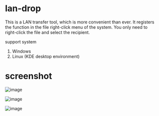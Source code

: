 # lan-drop
This is a LAN transfer tool, which is more convenient than ever. It registers the function in the file right-click menu of the system. You only need to right-click the file and select the recipient.

support system
1. Windows
2. Linux (KDE desktop environment)


# screenshot
![image](https://github.com/houxinlin/lan-drop/assets/38684327/9307e3d7-f541-41d2-a2d0-6da49c78a14c)

![image](https://github.com/houxinlin/lan-drop/assets/38684327/ada56af8-3302-4594-9a48-ce931ec65a7e)

![image](https://github.com/houxinlin/lan-drop/assets/38684327/dc781cc3-be5d-4515-9d1b-8dde0d626c47)
